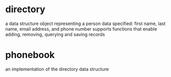 # directory
a data structure object representing a person
data specified: first name, last name, email address, and phone number
supports functions that enable adding, removing, querying and saving records

# phonebook
an implementation of the directory data structure
